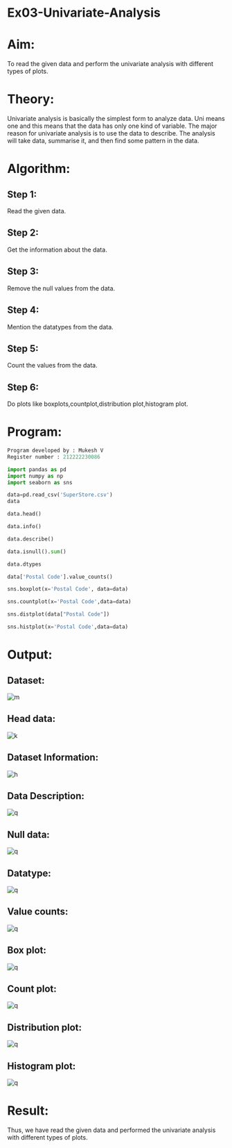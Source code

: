 # Ex03-Univariate-Analysis
# Aim:
To read the given data and perform the univariate analysis with different types of plots.

# Theory:
Univariate analysis is basically the simplest form to analyze data. Uni means one and this means that the data has only one kind of variable. The major reason for univariate analysis is to use the data to describe. The analysis will take data, summarise it, and then find some pattern in the data.

# Algorithm:
## Step 1:
Read the given data.

## Step 2:
Get the information about the data.

## Step 3:
Remove the null values from the data.

## Step 4:
Mention the datatypes from the data.

## Step 5:
Count the values from the data.

## Step 6:
Do plots like boxplots,countplot,distribution plot,histogram plot.
# Program:
``` python
Program developed by : Mukesh V
Register number : 212222230086

import pandas as pd
import numpy as np
import seaborn as sns

data=pd.read_csv('SuperStore.csv')
data

data.head()

data.info()

data.describe()

data.isnull().sum()

data.dtypes

data['Postal Code'].value_counts()

sns.boxplot(x='Postal Code', data=data)

sns.countplot(x='Postal Code',data=data)

sns.distplot(data["Postal Code"])

sns.histplot(x='Postal Code',data=data)
```
# Output:

## Dataset:
![m](./1.png)

## Head data:
![k](./2.png)

## Dataset Information:
![h](./3.png)

## Data Description:
![q](./4.png)

## Null data:
![q](./5.png)

## Datatype:
![q](./6.png)

## Value counts:
![q](./7.png)

## Box plot:
![q](./8.png)

## Count plot:
![q](./9.png)

## Distribution plot:
![q](./10.png)

## Histogram plot:
![q](./11.png)
# Result:
Thus, we have read the given data and performed the univariate analysis with different types of plots.
